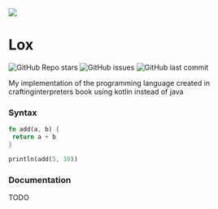  <img src="https://craftinginterpreters.com/image/logotype-small.png"/>
 
# Lox

![GitHub Repo stars](https://img.shields.io/github/stars/okaabe/void?color=orange&style=for-the-badge)
![GitHub issues](https://img.shields.io/github/issues/okaabe/void?color=orange&style=for-the-badge)
![GitHub last commit](https://img.shields.io/github/last-commit/okaabe/void?color=orange&style=for-the-badge)


<p>My implementation of the programming language created in craftinginterpreters book using kotlin instead of java</p>

### Syntax
```rs
fn add(a, b) {
 return a + b
}

println(add(5, 10))
```

### Documentation
TODO
